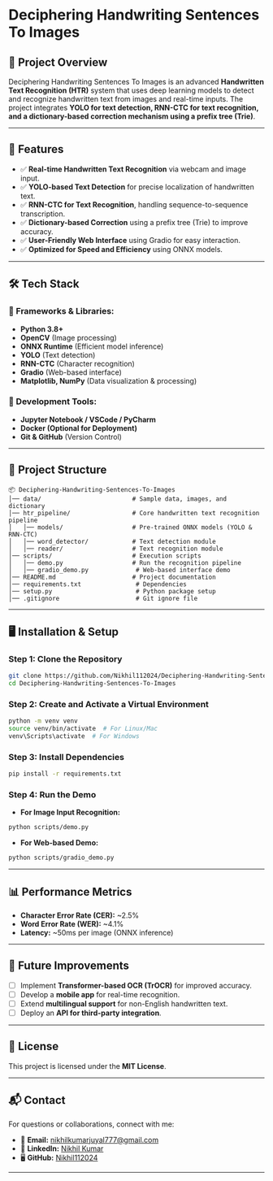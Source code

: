 # **Deciphering Handwriting Sentences To Images**

## **📌 Project Overview**
Deciphering Handwriting Sentences To Images is an advanced **Handwritten Text Recognition (HTR)** system that uses deep learning models to detect and recognize handwritten text from images and real-time inputs. The project integrates **YOLO for text detection, RNN-CTC for text recognition, and a dictionary-based correction mechanism using a prefix tree (Trie)**.

---

## **🚀 Features**
- ✅ **Real-time Handwritten Text Recognition** via webcam and image input.
- ✅ **YOLO-based Text Detection** for precise localization of handwritten text.
- ✅ **RNN-CTC for Text Recognition**, handling sequence-to-sequence transcription.
- ✅ **Dictionary-based Correction** using a prefix tree (Trie) to improve accuracy.
- ✅ **User-Friendly Web Interface** using Gradio for easy interaction.
- ✅ **Optimized for Speed and Efficiency** using ONNX models.

---

## **🛠️ Tech Stack**
### **📌 Frameworks & Libraries:**
- **Python 3.8+**
- **OpenCV** (Image processing)
- **ONNX Runtime** (Efficient model inference)
- **YOLO** (Text detection)
- **RNN-CTC** (Character recognition)
- **Gradio** (Web-based interface)
- **Matplotlib, NumPy** (Data visualization & processing)

### **📌 Development Tools:**
- **Jupyter Notebook / VSCode / PyCharm**
- **Docker (Optional for Deployment)**
- **Git & GitHub** (Version Control)

---
## **📂 Project Structure**
```
📦 Deciphering-Handwriting-Sentences-To-Images
│── data/                         # Sample data, images, and dictionary
│── htr_pipeline/                 # Core handwritten text recognition pipeline
│   │── models/                   # Pre-trained ONNX models (YOLO & RNN-CTC)
│   │── word_detector/            # Text detection module
│   │── reader/                   # Text recognition module
│── scripts/                      # Execution scripts
│   │── demo.py                   # Run the recognition pipeline
│   │── gradio_demo.py             # Web-based interface demo
│── README.md                     # Project documentation
│── requirements.txt               # Dependencies
│── setup.py                       # Python package setup
│── .gitignore                     # Git ignore file
```

---

## **🖥️ Installation & Setup**
### **Step 1: Clone the Repository**
```bash
git clone https://github.com/Nikhil112024/Deciphering-Handwriting-Sentences-To-Images.git
cd Deciphering-Handwriting-Sentences-To-Images
```

### **Step 2: Create and Activate a Virtual Environment**
```bash
python -m venv venv
source venv/bin/activate  # For Linux/Mac
venv\Scripts\activate  # For Windows
```

### **Step 3: Install Dependencies**
```bash
pip install -r requirements.txt
```

### **Step 4: Run the Demo**
- **For Image Input Recognition:**
```bash
python scripts/demo.py
```
- **For Web-based Demo:**
```bash
python scripts/gradio_demo.py
```

---
## **📊 Performance Metrics**
- **Character Error Rate (CER):** ~2.5%
- **Word Error Rate (WER):** ~4.1%
- **Latency:** ~50ms per image (ONNX inference)

---

## **🔧 Future Improvements**
- [ ] Implement **Transformer-based OCR (TrOCR)** for improved accuracy.
- [ ] Develop a **mobile app** for real-time recognition.
- [ ] Extend **multilingual support** for non-English handwritten text.
- [ ] Deploy an **API for third-party integration**.

---

## **📜 License**
This project is licensed under the **MIT License**.

---

## **📬 Contact**
For questions or collaborations, connect with me:
- 📧 **Email:** [nikhilkumarjuyal777@gmail.com](mailto:nikhilkumarjuyal777@gmail.com)
- 💼 **LinkedIn:** [Nikhil Kumar](https://linkedin.com/in/nikhil-kumar-8054042b2/)
- 🖥️ **GitHub:** [Nikhil112024](https://github.com/Nikhil112024)

---


